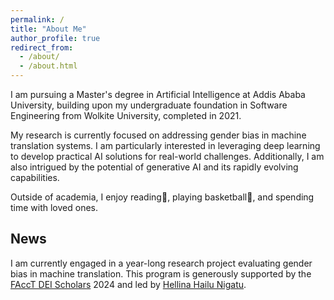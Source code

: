 ```yaml
---
permalink: /
title: "About Me"
author_profile: true
redirect_from: 
  - /about/
  - /about.html
---
```



I am pursuing a Master's degree in Artificial Intelligence at Addis Ababa University, building upon my undergraduate foundation in Software Engineering from Wolkite University, completed in 2021. 

My research is currently focused on addressing gender bias in machine translation systems. I am particularly interested in leveraging deep learning to develop practical AI solutions for real-world challenges. Additionally, I am also intrigued by the potential of generative AI and its rapidly evolving capabilities.

Outside of academia, I enjoy reading📖, playing basketball🏀, and spending time with loved ones.


News
------

I am currently engaged in a year-long research project evaluating gender bias in machine translation. This program is generously supported by the [FAccT DEI Scholars](https://facctconference.org/2024/deischolars) 2024 and led by 
[Hellina Hailu Nigatu](https://hhnigatu.github.io//).
